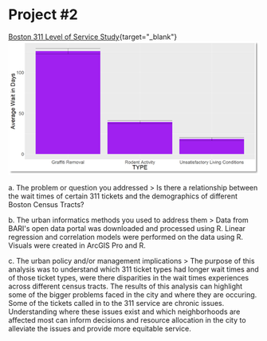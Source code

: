 # Project #2

[Boston 311 Level of Service Study](/pdf/PPUA_5262_Final_PPT.pdf){target="_blank"}
<img src="images/wait_times.png?raw=true"/>

a. The problem or question you addressed
    > Is there a relationship between the wait times of certain 311 tickets and the demographics of different Boston Census Tracts?

b. The urban informatics methods you used to address them
    > Data from BARI's open data portal was downloaded and processed using R. Linear regression and correlation models were performed on the data using R. Visuals were created in ArcGIS Pro and R. 

c. The urban policy and/or management implications
    > The purpose of this analysis was to understand which 311 ticket types had longer wait times and of those ticket types, were there disparities in the wait times experiences across different census tracts. The results of this analysis can highlight some of the bigger problems faced in the city and where they are occuring. Some of the tickets called in to the 311 service are chronic issues. Understanding where these issues exist and which neighborhoods are affected most can inform decisions and resource allocation in the city to alleviate the issues and provide more equitable service.